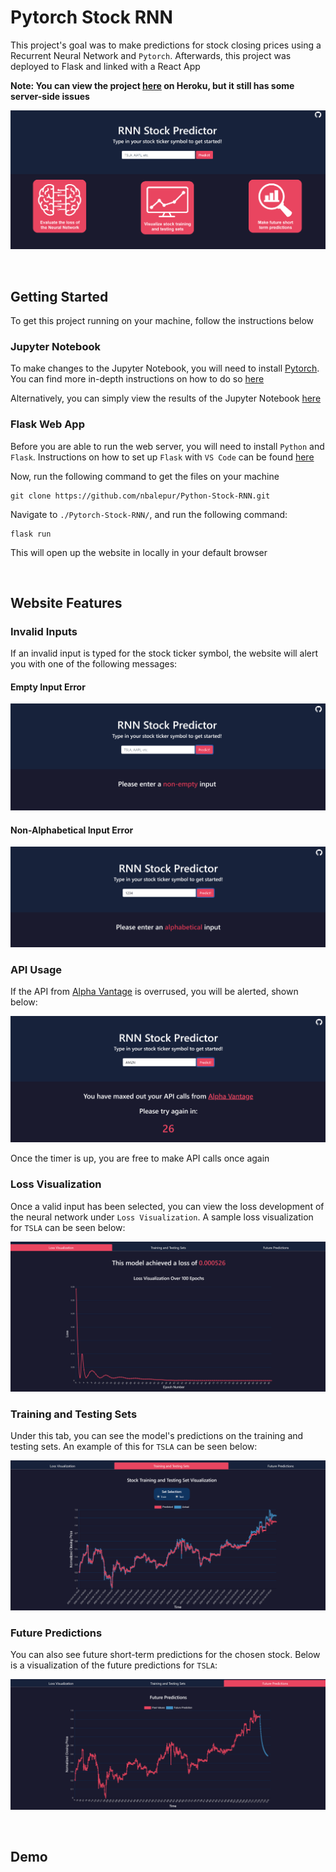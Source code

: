 # Pytorch Stock RNN

This project's goal was to make predictions for stock closing prices using a Recurrent Neural Network and `Pytorch`. Afterwards, this project was deployed to Flask and linked with a React App

**Note: You can view the project [here](https://rnn-stock-predictor.herokuapp.com) on Heroku, but it still has some server-side issues**

![thumbnail](./demo/thumbnail.PNG)

<br />

## Getting Started

To get this project running on your machine, follow the instructions below

### Jupyter Notebook

To make changes to the Jupyter Notebook, you will need to install [Pytorch](https://pytorch.org). You can find more in-depth instructions on how to do so [here](https://deeplizard.com/learn/video/UWlFM0R_x6I)

Alternatively, you can simply view the results of the Jupyter Notebook [here](https://jovian.ai/nishantbalepur/stock-predictions)

### Flask Web App

Before you are able to run the web server, you will need to install `Python` and `Flask`. Instructions on how to set up `Flask` with `VS Code` can be found [here](https://code.visualstudio.com/docs/python/tutorial-flask)

Now, run the following command to get the files on your machine

```
git clone https://github.com/nbalepur/Python-Stock-RNN.git
```

Navigate to `./Pytorch-Stock-RNN/`, and run the following command:

```
flask run
```

This will open up the website in locally in your default browser

<br />

## Website Features

### Invalid Inputs

If an invalid input is typed for the stock ticker symbol, the website will alert you with one of the following messages:

#### Empty Input Error

![empty](./demo/nonempty.PNG)

#### Non-Alphabetical Input Error

![nonalpha](./demo/alphabetical.PNG)

### API Usage

If the API from [Alpha Vantage](https://www.alphavantage.co) is overrused, you will be alerted, shown below:

![alpha vantage](./demo/alphavantage.PNG)

Once the timer is up, you are free to make API calls once again

### Loss Visualization

Once a valid input has been selected, you can view the loss development of the neural network under `Loss Visualization`. A sample loss visualization for `TSLA` can be seen below:

![loss](./demo/loss.PNG)

### Training and Testing Sets

Under this tab, you can see the model's predictions on the training and testing sets. An example of this for `TSLA` can be seen below:

![traintest](./demo/traintest.PNG)

### Future Predictions

You can also see future short-term predictions for the chosen stock. Below is a visualization of the future predictions for `TSLA`:

![future](./demo/future.PNG)

<br />

## Demo
